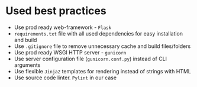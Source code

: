 # Used best practices

* Use prod ready web-framework - `Flask`
* `requirements.txt` file with all used dependencies for easy installation and build
* Use `.gitignore` file to remove unnecessary cache and build files/folders
* Use prod ready WSGI HTTP server - `gunicorn`
* Use server configuration file (`gunicorn.conf.py`) instead of CLI arguments
* Use flexible `Jinja2` templates for rendering instead of strings with HTML
* Use source code linter. `Pylint` in our case
